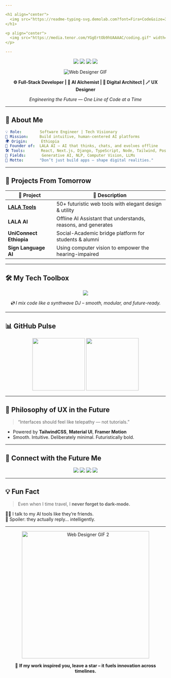 ```yaml
---

<h1 align="center">
  <img src="https://readme-typing-svg.demolab.com?font=Fira+Code&size=30&pause=1000&center=true&vCenter=true&width=650&lines=Hi,+I'm+Temesgen+%F0%9F%91%8B;aka+Temu-Lala+%F0%9F%A7%9C%E2%99%82%EF%B8%8F;Future-Ready+Engineer+from+2022;AI+Builder+%E2%9A%99%EF%B8%8F;Tech+for+Impact+%F0%9F%9A%80;UX+is+my+superpower+%F0%9F%A7%AA" alt="Typing SVG" />
</h1>

<p align="center">
  <img src="https://media.tenor.com/YGgErtOb9hUAAAAC/coding.gif" width="200" />
</p>

---
```


<p align="center">
  <img src="https://img.shields.io/badge/Made%20in-Ethiopia-ffc800?style=for-the-badge&logo=googleearth&logoColor=black" />
  <img src="https://img.shields.io/badge/Time%20Traveler%20Dev-💫-0ff?style=for-the-badge" />
  <img src="https://img.shields.io/badge/Open%20Source%20Lover-💜-blueviolet?style=for-the-badge" />
  <img src="https://img.shields.io/badge/Coding%20%3D%20Magic-✨-ff69b4?style=for-the-badge" />
</p>

<p align="center">
  <img src="https://user-images.githubusercontent.com/74038190/213910845-af37a709-8995-40d6-be59-724526e3c3d7.gif" alt="Web Designer GIF" />
</p>



<p align="center"><strong>⚙️ Full-Stack Developer | 🤖 AI Alchemist | 🧬 Digital Architect | 🪄 UX Designer</strong></p>
<p align="center"><i>Engineering the Future — One Line of Code at a Time</i></p>

---

## 🌌 About Me
```yaml
💡 Role:        Software Engineer | Tech Visionary
🚀 Mission:     Build intuitive, human-centered AI platforms
🌍 Origin:      Ethiopia 
🧠 Founder of:  LALA AI — AI that thinks, chats, and evolves offline
🛠️ Tools:       React, Next.js, Django, TypeScript, Node, Tailwind, PostgreSQL
🧬 Fields:       Generative AI, NLP, Computer Vision, LLMs
🎯 Motto:       "Don’t just build apps — shape digital realities."
```

---

## 🔭 Projects From Tomorrow

| 🚀 Project | 🌠 Description |
| --------- | -------------- |
| **[LALA Tools](https://lalatools.vercel.app/)** | 50+ futuristic web tools with elegant design & utility |
| **LALA AI** | Offline AI Assistant that understands, reasons, and generates |
| **UniConnect Ethiopia** | Social-Academic bridge platform for students & alumni |
| **Sign Language AI** | Using computer vision to empower the hearing-impaired |

---

## 🛠️ My Tech Toolbox

<p align="center">
  <img src="https://skillicons.dev/icons?i=react,nextjs,ts,js,py,django,nodejs,postgres,tailwind,figma,vscode,github,redux,vercel" />
</p>

<p align="center"><i>💿 I mix code like a synthwave DJ – smooth, modular, and future-ready.</i></p>

---

## 📊 GitHub Pulse

<p align="center">
  <img src="https://github-readme-stats.vercel.app/api?username=Temu-Lala&show_icons=true&theme=tokyonight&hide_title=true" height="165" />
  <img src="https://github-readme-streak-stats.herokuapp.com/?user=Temu-Lala&theme=tokyonight" height="165" />
</p>

---

## 🧠 Philosophy of UX in the Future

> “Interfaces should feel like telepathy — not tutorials.”

* Powered by **TailwindCSS**, **Material UI**, **Framer Motion**
* Smooth. Intuitive. Deliberately minimal. Futuristically bold.

---

## 📡 Connect with the Future Me

<p align="center">
  <a href="https://temesgen-debebe.vercel.app" target="_blank"><img src="https://img.shields.io/badge/Portfolio-2025%20Vision-black?style=for-the-badge&logo=vercel" /></a>
  <a href="https://t.me/TD_lala" target="_blank"><img src="https://img.shields.io/badge/Telegram-Cyber%20Connect-0088cc?style=for-the-badge&logo=telegram&logoColor=white" /></a>
  <a href="https://linkedin.com/in/temesgen-debebe" target="_blank"><img src="https://img.shields.io/badge/LinkedIn-Connect%20to%20Future-0A66C2?style=for-the-badge&logo=linkedin&logoColor=white" /></a>
  <a href="https://github.com/Temu-Lala" target="_blank"><img src="https://img.shields.io/badge/GitHub-Stargate%20to%20Code-181717?style=for-the-badge&logo=github&logoColor=white" /></a>
</p>

---

## 💡 Fun Fact

> Even when I time travel, I **never forget to dark-mode.**

🧑‍🚀 I talk to my AI tools like they’re friends.  
🤯 Spoiler: they actually reply... intelligently.

---

<p align="center">
  <img src="https://user-images.githubusercontent.com/74038190/214644145-264f4759-7633-441e-9d67-d8dda9d50d26.gif" alt="Web Designer GIF 2" width="400" />
</p>

<p align="center">
  🌟 <strong>If my work inspired you, leave a star – it fuels innovation across timelines.</strong>
</p>
